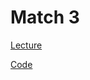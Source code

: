 # Match 3

[Lecture](https://learning.edx.org/course/course-v1:HarvardX+CS50G+Games/block-v1:HarvardX+CS50G+Games+type@sequential+block@242fb35f1ce744a99b3cff3725a211e1/block-v1:HarvardX+CS50G+Games+type@vertical+block@1f2e216598794b07b0ed5639345975a0)

[Code](https://github.com/games50/match3)
